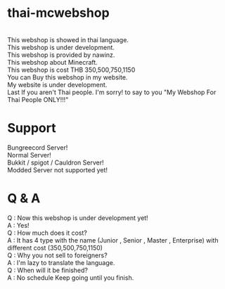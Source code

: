 # thai-mcwebshop
<br />This webshop is showed in thai language.
<br />This webshop is under development.
<br />This webshop is provided by nawinz.
<br />This webshop about Minecraft.
<br />This webshop is cost THB 350,500,750,1150
<br />You can Buy this webshop in my website.
<br />My website is under development.
<br />Last If you aren't Thai people. I'm sorry! to say to you "My Webshop For Thai People ONLY!!!"
# Support
Bungreecord Server!
<br />Normal Server!
<br />Bukkit / spigot / Cauldron Server!
<br />Modded Server not supported yet!
# Q & A
Q : Now this webshop is under development yet!
<br />A : Yes!
<br />Q : How much does it cost?
<br />A : It has 4 type with the name (Junior , Senior , Master , Enterprise) with different cost (350,500,750,1150)
<br />Q : Why you not sell to foreigners?
<br />A : I'm lazy to translate the language.
<br />Q : When will it be finished?
<br />A : No schedule Keep going until you finish.
